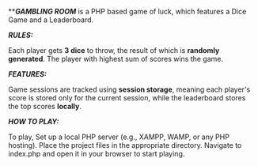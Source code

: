 *****GAMBLING ROOM*** is a PHP based game of luck, which features a Dice Game and a Leaderboard.

***RULES:***

Each player gets **3 dice** to throw, the result of which is **randomly generated**. The player with highest sum of scores wins the game.

***FEATURES:***

Game sessions are tracked using **session storage**, meaning each player's score is stored only for the current session, while the leaderboard stores the top scores **locally**.


***HOW TO PLAY:***

To play, Set up a local PHP server (e.g., XAMPP, WAMP, or any PHP hosting). Place the project files in the appropriate directory. Navigate to index.php and open it in your browser to start playing.
